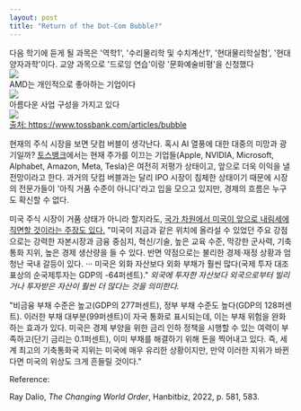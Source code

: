 ```yaml
---
layout: post
title: "Return of the Dot-Com Bubble?"
---
```


<div class="txt">
  다음 학기에 듣게 될 과목은 '역학1', '수리물리학 및 수치계산1', '현대물리학실험', '현대양자과학'이다. 교양 과목으로 '드로잉 연습'이랑 '문화예술비평'을 신청했다
</div>



<div class="img">
  <img src="https://github.com/user-attachments/assets/0787ce57-799a-4226-a720-189c61fefdfa">
</div>

<div class="txt">
  AMD는 개인적으로 좋아하는 기업이다
</div>


<div class="img">
  <img src="https://github.com/user-attachments/assets/ae44113c-5e5f-4786-a9ab-9016f06a1a89">
</div>

<div class="txt">
  아름다운 사업 구성을 가지고 있다
</div>



<div class="img">
  <img src="https://github.com/user-attachments/assets/676e11f5-7267-4f19-9c5c-0bd71cee0469">
</div> 


<div class="s-top"></div>

<div class="s-txt">
  
  <a href="https://static.toss.im/ipd-tcs/toss_core/live/32e6e946-436b-4df8-871e-4fd6dec69a97/        wRww0fKkDDx34q7Kt5KESQlHjbaq1enpN6SrzfkZLJu38Tpsudsvbh_S7Gyb6Tv-8C1Nq-ZzNKYUT9KRtha0FbJNg_uu9j0eMUIK7jEfsun1PKIhB4gDTKx7cwkAucISEXvtFpcVdmBKOM5wNlrB8II">
    출처: https://www.tossbank.com/articles/bubble
  </a>

</div>



  
현재의 주식 시장을 보면 닷컴 버블이 생각난다. 혹시 AI 열풍에 대한 대중의 미망과 광기일까? <a href="https://www.tossbank.com/articles/bubble">토스뱅크</a>에서는
현재 주가를 이끄는 기업들(Apple, NVIDIA, Microsoft, Alphabet, Amazon, Meta, Tesla)은 여전히 저평가 상태이고, 앞으로 더욱 이익을 낼 전망이라고 한다. 과거의 닷컴 버블과는 
달리 IPO 시장이 침체한 상태이기 때문에 시장의 전문가들이 '아직 거품 수준이 아니다'라고 입을 모으고 있지만, 경제의 흐름은 누구도 확신할 수 없다. 
  
미국 주식 시장이 거품 상태가 아니라 할지라도, <a href="https://en.wikipedia.org/wiki/The_Changing_World_Order">국가 차원에서 미국이 앞으로 내림세에 직면할 것이라는 
주장도 있다.</a> "미국이 지금과 같은 위치에 올라설 수 있었던 주요 강점으로는 강력한 자본시장과 금융 중심지, 혁신/기술, 높은 교육 수준, 막강한 군사력, 기축통화 지위, 높은 경제 생산량을
들 수 있다. 반면 약점으로는 불리한 경제·재정 상황과 엄청난 국내 갈등이 있다. ··· 미국은 외화 자산보다 외화 부채가 훨씬 많다(국제 투자 대조표상의 순국제투자는 GDP의 -64퍼센트)." 
<i> 외국에 투자한 자산보다 외국으로부터 빌리거나 투자받은 자산이 훨씬 더 많다는 것을 의미한다. </i>

"비금융 부채 수준은 높고(GDP의 277퍼센트), 정부 부채 수준도 높다(GDP의 128퍼센트). 이러한 부채 대부분(99퍼센트)이 자국 통화로 표시되는데, 이는 부채 위험을 완화하는 효과가 있다. 
미국은 경제 부양을 위한 금리 인하 정책을 시행할 수 있는 여력이 부족하고(단기 금리는 0.1퍼센트), 이미 부채를 해결하기 위해 돈을 찍어내고 있다. 즉, 세계 최고의 기축통화국 지위는 미국에 
매우 유리한 상황이지만, 만약 이러한 지위가 바뀐다면 미국의 위상도 크게 흔들릴 것이다."


<div class="s-txt">
  Reference: 
  
  Ray Dalio, <i>The Changing World Order</i>, Hanbitbiz, 2022, p. 581, 583.
</div>
  

